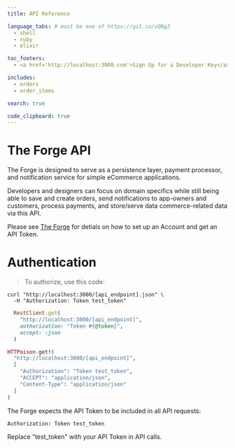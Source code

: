 ```yaml
---
title: API Reference

language_tabs: # must be one of https://git.io/vQNgJ
  - shell
  - ruby
  - elixir

toc_footers:
  - <a href='http://localhost:3000.com'>Sign Up for a Developer Key</a>

includes:
  - orders
  - order_items

search: true

code_clipboard: true
---
```


# The Forge API

The Forge is designed to serve as a persistence layer, payment processor,
and notification service for simple eCommerce applications.

Developers and designers can focus on domain specifics while still being able to
save and create orders, send notifications to app-owners and customers, process
payments, and store/serve data commerce-related data via this API.

Please see [The Forge](http://localhost:3000.com) for detials on how to set up an Account
and get an API Token.

# Authentication

> To authorize, use this code:

```shell
curl "http://localhost:3000/[api_endpoint].json" \
  -H "Authorization: Token test_token"
```

```ruby
  RestClient.get(
    "http://localhost:3000/[api_endpoint]",
    authorization: "Token #{@token}",
    accept: :json
  )
```

```elixir
HTTPoison.get!(
  "http://localhost:3000/[api_endpoint]",
  [
    "Authorization": "Token test_token",
    "ACCEPT": "application/json",
    "Content-Type": "application/json"
  ]
)
```

The Forge expects the API Token to be included in all API requests:

`Authorization: Token test_token`

<aside class="notice">
  Replace "test_token" with your API Token in API calls.
</aside>
